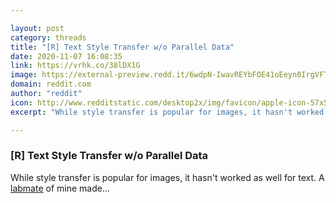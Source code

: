 ```yaml
---

layout: post
category: threads
title: "[R] Text Style Transfer w/o Parallel Data"
date: 2020-11-07 16:08:35
link: https://vrhk.co/38lDX1G
image: https://external-preview.redd.it/6wdpN-IwavREYbFOE41oEeyn0IrgVFTMjb0E7KLk7Ak.jpg?width=391&height=204.712041885&auto=webp&crop=391:204.712041885,smart&s=ca82d6e27ff9d7412c6bbfa74f3839b3122e5057
domain: reddit.com
author: "reddit"
icon: http://www.redditstatic.com/desktop2x/img/favicon/apple-icon-57x57.png
excerpt: "While style transfer is popular for images, it hasn't worked as well for text. A [labmate](<https://martiansideofthemoon.github.io>) of mine made..."

---
```


### [R] Text Style Transfer w/o Parallel Data

While style transfer is popular for images, it hasn't worked as well for text. A [labmate](<https://martiansideofthemoon.github.io>) of mine made...